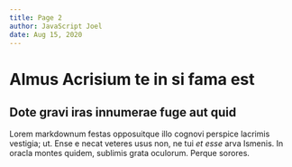 ```yaml
---
title: Page 2
author: JavaScript Joel
date: Aug 15, 2020
---
```


# Almus Acrisium te in si fama est

## Dote gravi iras innumerae fuge aut quid

Lorem markdownum festas opposuitque illo cognovi perspice lacrimis vestigia; ut.
Ense e necat veteres usus non, ne tui _et esse_ arva Ismenis. In oracla montes
quidem, sublimis grata oculorum. Perque sorores.
